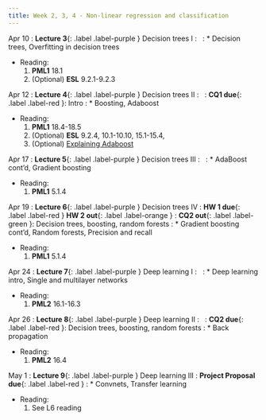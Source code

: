 ```yaml
---
title: Week 2, 3, 4 - Non-linear regression and classification
---
```


Apr 10
: **Lecture 3**{: .label .label-purple } Decision trees I 
  : &nbsp;
: * Decision trees, Overfitting in decision trees
  * Reading: 
      1. **PML1** 18.1
      1. (Optional) **ESL** 9.2.1-9.2.3

Apr 12
: **Lecture 4**{: .label .label-purple } Decision trees II 
  : &nbsp;
: **CQ1 due**{: .label .label-red }: Intro
: * Boosting, Adaboost
  * Reading:
      1. **PML1** 18.4-18.5
      1. (Optional) **ESL** 9.2.4, 10.1-10.10, 15.1-15.4, 
      1. (Optional) [Explaining Adaboost](http://rob.schapire.net/papers/explaining-adaboost.pdf)

Apr 17
: **Lecture 5**{: .label .label-purple } Decision trees III
  : &nbsp;
: * AdaBoost cont’d, Gradient boosting
  * Reading: 
      1. **PML1** 5.1.4

Apr 19
: **Lecture 6**{: .label .label-purple } Decision trees IV
  : **HW 1 due**{: .label .label-red }  **HW 2 out**{: .label .label-orange }
: **CQ2 out**{: .label .label-green }: Decision trees, boosting, random forests
: *  Gradient boosting cont’d, Random forests, Precision and recall
  * Reading:
      1. **PML1** 5.1.4

Apr 24
: **Lecture 7**{: .label .label-purple } Deep learning I
  : &nbsp;
: * Deep learning intro, Single and multilayer networks
  * Reading: 
      1. **PML2** 16.1-16.3

Apr 26
: **Lecture 8**{: .label .label-purple } Deep learning II
  : &nbsp;
: **CQ2 due**{: .label .label-red }: Decision trees, boosting, random forests
: * Back propagation
  * Reading:
      1. **PML2** 16.4

May 1
: **Lecture 9**{: .label .label-purple } Deep learning III
  : **Project Proposal due**{: .label .label-red } 
: * Convnets, Transfer learning
  * Reading: 
      1. See L6 reading

